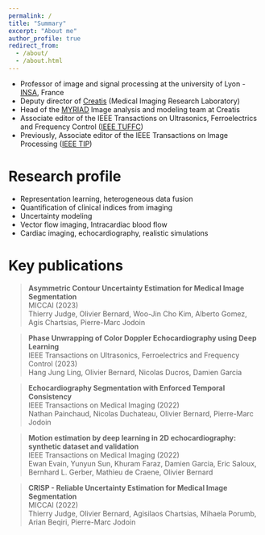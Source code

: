 ```yaml
---
permalink: /
title: "Summary"
excerpt: "About me"
author_profile: true
redirect_from: 
  - /about/
  - /about.html
---
```


- Professor of image and signal processing at the university of Lyon - [INSA](https://www.insa-lyon.fr/en/), France
- Deputy director of [Creatis](https://www.creatis.insa-lyon.fr/site/en) (Medical Imaging Research Laboratory)
- Head of the [MYRIAD](https://creatis-myriad.github.io/) Image analysis and modeling team at Creatis
- Associate editor of the IEEE Transactions on Ultrasonics, Ferroelectrics and Frequency Control ([IEEE TUFFC](https://ieeexplore.ieee.org/xpl/RecentIssue.jsp?punumber=58))
- Previously, Associate editor of the IEEE Transactions on Image Processing ([IEEE TIP](https://ieeexplore.ieee.org/xpl/RecentIssue.jsp?punumber=83))


Research profile
======

- Representation learning, heterogeneous data fusion
- Quantification of clinical indices from imaging
- Uncertainty modeling
- Vector flow imaging, Intracardiac blood flow
- Cardiac imaging, echocardiography, realistic simulations


Key publications
======

> **Asymmetric Contour Uncertainty Estimation for Medical Image Segmentation** <br>
> MICCAI (2023) <br>
> Thierry Judge, Olivier Bernard, Woo-Jin Cho Kim, Alberto Gomez, Agis Chartsias, Pierre-Marc Jodoin

> **Phase Unwrapping of Color Doppler Echocardiography using Deep Learning** <br>
> IEEE Transactions on Ultrasonics, Ferroelectrics and Frequency Control (2023) <br>
> Hang Jung Ling, Olivier Bernard, Nicolas Ducros, Damien Garcia

> **Echocardiography Segmentation with Enforced Temporal Consistency** <br>
> IEEE Transactions on Medical Imaging (2022) <br>
> Nathan Painchaud, Nicolas Duchateau, Olivier Bernard, Pierre-Marc Jodoin

> **Motion estimation by deep learning in 2D echocardiography: synthetic dataset and validation** <br>
> IEEE Transactions on Medical Imaging (2022) <br>
> Ewan Evain, Yunyun Sun, Khuram Faraz, Damien Garcia, Eric Saloux, Bernhard L. Gerber, Mathieu de Craene, Olivier Bernard

> **CRISP - Reliable Uncertainty Estimation for Medical Image Segmentation** <br>
> MICCAI (2022) <br>
> Thierry Judge, Olivier Bernard, Agisilaos Chartsias, Mihaela Porumb, Arian Beqiri, Pierre-Marc Jodoin


